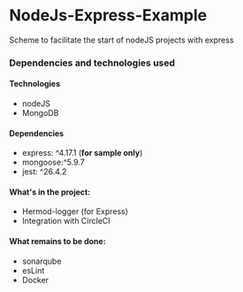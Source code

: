 # NodeJs-Express-Example
Scheme to facilitate the start of nodeJS projects with express


### Dependencies and technologies used

#### Technologies
- nodeJS
- MongoDB

#### Dependencies
- express: ^4.17.1 (**for sample only**)
- mongoose:^5.9.7
- jest: ^26.4.2

#### What's in the project:
- Hermod-logger (for Express)
- Integration with CircleCI


#### What remains to be done:
- sonarqube
- esLint
- Docker